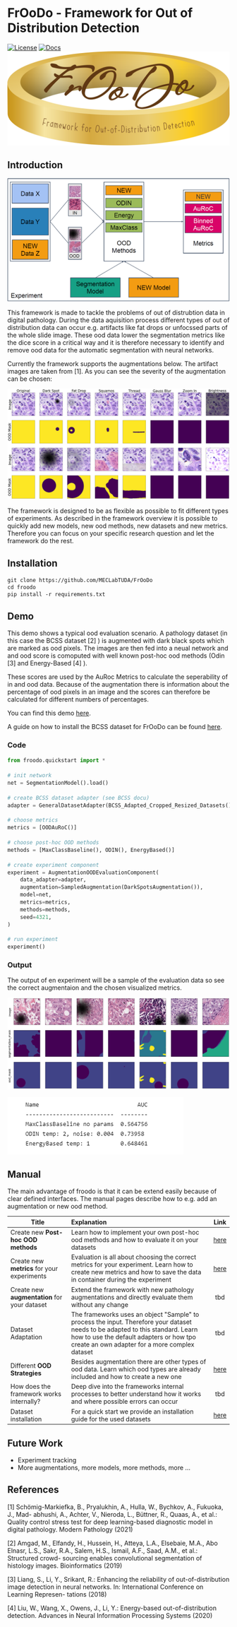 # FrOoDo - Framework for Out of Distribution Detection
[![License](https://img.shields.io/badge/License-MIT-brightgreen.svg)](LICENSE)
[![Docs](https://img.shields.io/badge/docs-available-blue.svg)](https://meclabtuda.github.io/M3d-Cam/)
![](imgs/FrOoDo_Logo.png "Framework Logo") 


## Introduction

![](imgs/FrOoDo.png "Framework Overview") 

This framework is made to tackle the problems of out of distrubtion data in digital pathology. During the data aquisition process different types of out of distribution data can occur e.g. artifacts like fat drops or unfocssed parts of the whole slide image. These ood data lower the segmentation metrics like the dice score in a critical way and it is therefore necessary to identify and remove ood data for the automatic segmentation with neural networks.

Currently the framework supports the augmentations below. The artifact images are taken from [1]. As you can see the severity of the augmentation can be chosen:

![](imgs/augmentations.png "Augmentation Samples with different scales/intensities") 

The framework is designed to be as flexible as possible to fit different types of experiments. As described in the framework overview it is possible to quickly add new models, new ood methods, new datasets and new metrics. Therefore you can focus on your specific research question and let the framework do the rest.



## Installation



```
git clone https://github.com/MECLabTUDA/FrOoDo
cd froodo
pip install -r requirements.txt
```

## Demo

This demo shows a typical ood evaluation scenario. A pathology dataset (in this case the BCSS dataset [2] ) is augmented with dark black spots which are marked as ood pixels. The images are then fed into a neual network and and ood score is comoputed with well known post-hoc ood methods (Odin [3] and Energy-Based [4] ). 

These scores are used by the AuRoc Metrics to calculate the seperability of in and ood data. Because of the augmentation there is information about the percentage of ood pixels in an image and the scores can therefore be calculated for different numbers of percentages.

You can find this demo [here](demo.ipynb).

A guide on how to install the BCSS dataset for FrOoDo can be found [here](docs/datasets/BCSS.md).

### Code
```python
from froodo.quickstart import *

# init network
net = SegmentationModel().load()

# create BCSS dataset adapter (see BCSS docu)
adapter = GeneralDatasetAdapter(BCSS_Adapted_Cropped_Resized_Datasets().test)

# choose metrics
metrics = [OODAuRoC()]

# choose post-hoc OOD methods
methods = [MaxClassBaseline(), ODIN(), EnergyBased()]

# create experiment component
experiment = AugmentationOODEvaluationComponent(
    data_adapter=adapter,
    augmentation=SampledAugmentation(DarkSpotsAugmentation()),
    model=net,
    metrics=metrics,
    methods=methods,
    seed=4321,
)

# run experiment
experiment()
```
### Output

The output of en experiment will be a sample of the evaluation data so see the correct augmentaion and the chosen visualized metrics.

![](imgs/samples.png "Augmentation Samples") 

![](imgs/metric2.png "AuRoC Metric") 





## Manual

The main advantage of froodo is that it can be extend easily because of clear defined interfaces. The manual pages describe how to e.g. add an augmentation or new ood method. 


Title | Explanation|  Link
-- | :-- | :--:
 Create new **Post-hoc OOD methods** | Learn how to implement your own post-hoc ood methods and how to evaluate it on your datasets |  [here](docs/NEW_METHOD.md)
Create new **metrics** for your experiments | Evaluation is all about choosing the correct metrics for your experiment. Learn how to create new metrics and how to save the data in container during the experiment | [here](docs/NEW_METRIC.md)
Create new **augmentation** for your dataset| Extend the framework with new pathology augmentations and directly evaluate them without any change | tbd
Dataset Adaptation | The frameworks uses an object "Sample" to process the input. Therefore your dataset needs to be adapted to this standard. Learn how to use the default adapters or how tpo create an own adapter for a more complex dataset | tbd
Different **OOD Strategies** | Besides augmentation there are other types of ood data. Learn which ood types are already included and how to create a new one | [here](docs/OOD_STRATEGY.md)
How does the framework works internally?| Deep dive into the frameworks internal processes to better understand how it works and where possible errors can occur  | tbd
Dataset installation | For a quick start we provide an installation guide for the used datasets  | [here](docs/datasets/DATASET_OVERVIEW.md)

## Future Work

- Experiment tracking
- More augmentations, more models, more methods, more ...

## References
[1] Schömig-Markiefka, B., Pryalukhin, A., Hulla, W., Bychkov, A., Fukuoka, J., Mad-
abhushi, A., Achter, V., Nieroda, L., Büttner, R., Quaas, A., et al.: Quality control
stress test for deep learning-based diagnostic model in digital pathology. Modern
Pathology (2021)

[2] Amgad, M., Elfandy, H., Hussein, H., Atteya, L.A., Elsebaie, M.A., Abo Elnasr,
L.S., Sakr, R.A., Salem, H.S., Ismail, A.F., Saad, A.M., et al.: Structured crowd-
sourcing enables convolutional segmentation of histology images. Bioinformatics
(2019)

[3] Liang, S., Li, Y., Srikant, R.: Enhancing the reliability of out-of-distribution image
detection in neural networks. In: International Conference on Learning Represen-
tations (2018)

[4] Liu, W., Wang, X., Owens, J., Li, Y.: Energy-based out-of-distribution detection.
Advances in Neural Information Processing Systems (2020)







